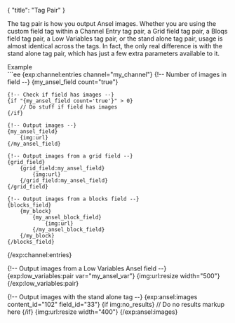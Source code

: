 {
    "title": "Tag Pair"
}

The tag pair is how you output Ansel images. Whether you are using the custom field tag within a Channel Entry tag pair, a Grid field tag pair, a Bloqs field tag pair, a Low Variables tag pair, or the stand alone tag pair, usage is almost identical across the tags. In fact, the only real difference is with the stand alone tag pair, which has just a few extra parameters available to it.

<div class="CodeBlockTitle">Example</div>
```ee
{exp:channel:entries channel="my_channel"}
    {!-- Number of images in field --}
    {my_ansel_field count="true"}

    {!-- Check if field has images --}
    {if "{my_ansel_field count='true'}" > 0}
        // Do stuff if field has images
    {/if}

    {!-- Output images --}
    {my_ansel_field}
        {img:url}
    {/my_ansel_field}

    {!-- Output images from a grid field --}
    {grid_field}
        {grid_field:my_ansel_field}
            {img:url}
        {/grid_field:my_ansel_field}
    {/grid_field}

    {!-- Output images from a blocks field --}
    {blocks_field}
        {my_block}
            {my_ansel_block_field}
                {img:url}
            {/my_ansel_block_field}
        {/my_block}
    {/blocks_field}
{/exp:channel:entries}

{!-- Output images from a Low Variables Ansel field --}
{exp:low_variables:pair var="my_ansel_var"}
    {img:url:resize width="500"}
{/exp:low_variables:pair}

{!-- Output images with the stand alone tag --}
{exp:ansel:images content_id="102" field_id="33"}
    {if img:no_results}
        // Do no results markup here
    {/if}
    {img:url:resize width="400"}
{/exp:ansel:images}
```
